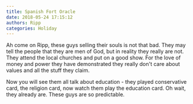 ```yaml
---
title: Spanish Fort Oracle
date: 2018-05-24 17:15:12
authors: Ripp
categories: Holiday
---
```


 Ah come on Ripp, these guys selling their souls is not that bad.  They may tell the people that they are men of God, but in reality they really are not.  They attend the local churches and put on a good show. For the love of money and power they have demonstrated they really don't care about values and all the stuff they claim.

Now you will see them all talk about education - they played conservative card, the religion card, now watch them play the education card.  Oh wait, they already are.
These guys are so predictable.